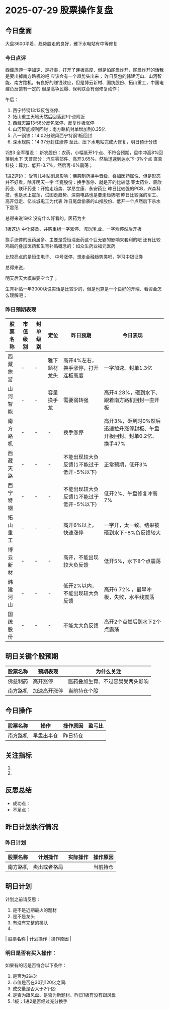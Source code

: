 # 2025-07-29 股票操作复盘

## 今日盘面
大盘3600平着，趋势股走的良好，雅下水电站有中等修复
### 今日点评
西藏旅游一字加速、是好事，打开了连板高度、但是怕尾盘炸开，尾盘炸开的话我是要出掉南方路机的吧
应该会有一个趋势头出来；
昨日反包的韩建河山、山河智能、南方路机，有良好的赚钱效应，但是博云新材、国统股份、拓山重工，中国电建负反馈有一定的
但是高争民爆、保利联合有弱修复动作；

午后：
1. 西宁特钢13:13反包涨停、
2. 拓山重工天地天然后回落到1个点附近
3. 西藏天路13:56分反包涨停，反复炸板涨停
4. 山河智能顺利回封；南方路机封单增加到0.35亿
5. 八一钢铁：14:02分跟风西宁特钢1板回封
6. 深水规院：14:37分封住涨停
至此、压下水电站完成大修复，明日预计分歧

2进3 全军覆没：
新农股份：农药，小幅低开1个点、不符合预期，盘中冲高8%回落到水下
天普部分：汽车零部件、高开3.65%、然后迅速到达水下-3%个点
直真科技：算力、低开-3.7%，然后再-6%震荡；

1进2这边：
受育儿补贴消息影响：佛慈制药换手晋级、叠加医药属性、但是形态并不好看，除非明天一字
华瓷股份：换手涨停、就是开的比较低
亚太药业、辰欣药业、联环药业：开始走趋势、学昂立康、永安药业
昨日比较强的PCB，兴森科技，也是水上震荡，试图走趋势、深南电路也是要走趋势吧
昨日比较强的军工、高开低走、亿长城电工为代表
昨日尾盘偷袭的山推股份、低开一个点然后下杀水下震荡

总得来说1进2 没有什么好看的，医药为主

1板这边
中化装备、并购重组一字涨停、
阳光乳业、一字涨停然后开板

换手涨停的医药居多、主要是受恒瑞医药这个巨无霸的影响来套利的吧
还有比较鸡贼的叠加医药和生育补贴概念的：如众生药业福元医药

比较亮点的是恒生电子、 中号涨停、想走金融趋势类吧，学习中银证券

总得来说，

明天后天大概率要空仓了；

生育补贴一年3000块说实话是比较少的，但是也算是一个良好的开端、看资金怎么理解吧；

### 昨日预期表现

| 股票名称 | 市值级别 | 封单级别 | 定位 | 昨日预期 | 今日表现 |
|---------|----------|----------|------|----------|----------|
| 西藏旅游 | - | - | 雅下题材龙头 | 高开4%左右，换手涨停，打开连板高度 | 一字加速、封单1.3亿 |
| 山河智能 | - | - | 容量换手龙 | 需要弱转强 | 高开4.28%，砸到水下、跟着南方路机回封一直开板 |
| 南方路机 | - | - | - | 换手涨停 | 高开3%，砸到时0%然后迅速拉升涨停封板、午盘开板回封、封单0.2亿、换手47% |
| 西藏天路 | - | - | - | 不能出现较大负反馈(1不能过于低开-5%以下) | 正常预期，低开3% |
| 西宁特钢 | - | - | - | 不能出现较大负反馈(1不能过于低开-5%以下) | 低开2%、午盘修复冲高7% |
| 拓山重工 | - | - | - | 高开6%以上，快速涨停 | 一字开，太一致、结果被砸到水下-8%负反馈较大 |
| 博云新材 | - | - | - | 高开，不能出现较大负反馈 | 低开5%，水下8个点震荡 |
| 韩建河山 | - | - | - | 低开2%以内，不能出现较大负反馈 | 高开6.72% ，最早冲板，失败，水平线震荡 |
| 国统股份 | - | - | - | 不能太大负反馈 | 高开2个点然后到水下2个点震荡 | 

## 明日关键个股预期
| 股票名称 | 预期表现 | 为什么关注 |
|---------|----------|------------|
| 佛慈制药 | 高开涨停 | 医药叠加生育、不过容易受两头影响 |
| 南方路机 | 加速高开涨停 | 当前持仓个股 |

## 今日操作

| 股票名称 | 操作 | 操作原因 | 盈亏比 |
|---------|------|----------|--------|
| 南方路机 | 早盘出半仓 | 昨日持仓 |  |

## 关注指标
1. 
2. 

## 反思总结
- 成功点：
- 不足点：

## 昨日计划执行情况
### 昨日计划

| 股票名称 | 计划操作 | 实际操作 | 操作原因 |
|---|---|---|---|
| 南方路机 | 卖出或者格局 |  | 当前持仓 |

## 明日计划
计划之前请反思：
1. 是不是近期最火的题材
2. 是不是龙头
3. 有没有完整的梯队
4. 
| 股票名称 | 计划操作 | 操作原因 |

### 明日是否有买入操作：
如果有的话是否符合以下条件：
1. 是否为2进3:
2. 市值是否在30到120亿之间:
3. 成交量是否大于2个亿:
4. 是否为跟风盘、是否为新题材、昨日1板有没有跟风盘
5. 1板；1进2是否经过充分换手
